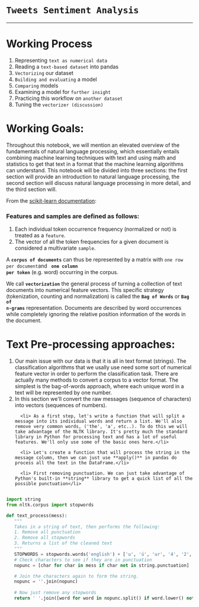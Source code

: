 <h1><code>Tweets Sentiment Analysis</code></h1>

***

# Working Process

<ol>
      <li>Representing <code>text as numerical data</code></li>
      <li>Reading a <code>text-based dataset</code> into pandas</li>
      <li><code>Vectorizing</code> our dataset</li>
      <li><code>Building and evaluating</code> a model</li>
      <li><code>Comparing</code> models</li>
      <li>Examining a model for <code>further insight</code></li>
      <li>Practicing this workflow on <code>another dataset</code></li>
      <li>Tuning the <code>vectorizer (discussion)</code></li>
</ol>


# Working Goals:
      
Throughout this notebook, we will mention an elevated overview of the fundamentals of natural language processing, which essentially entails combining machine learning techniques with text and using math and statistics to get that text in a format that the machine learning algorithms can understand. This notebook will be divided into three sections: the first section will provide an introduction to natural language processing, the second section will discuss natural language processing in more detail, and the third section will.


 From the [scikit-learn documentation](http://scikit-learn.org/stable/modules/feature_extraction.html#text-feature-extraction):

<h3>Features and samples are defined as follows:</h3>
<ol>
<li>Each individual token occurrence frequency (normalized or not) is treated as a <code>feature</code>.</li>
<li>The vector of all the token frequencies for a given document is considered a multivariate <code>sample</code>.</li>
</ol>

A <b><code>corpus of documents</code></b> can thus be represented by a matrix with <code>one row per document</code>and <b><code> one column per token</code></b> (e.g. word) occurring in the corpus.

We call <b><code>vectorization</code></b>  the general process of turning a collection of text documents into numerical feature vectors. This specific strategy (tokenization, counting and normalization) is called the <b><code>Bag of Words</code></b> or <b><code>Bag of n-grams</code></b> representation. Documents are described by word occurrences while completely ignoring the relative position information of the words in the document.



# Text Pre-processing approaches:

<ol>
      <li> Our main issue with our data is that it is all in text format (strings). The classification algorithms that we usally use need some sort of numerical feature vector in order to perform the classification task. There are actually many methods to convert a corpus to a vector format. The simplest is the bag-of-words approach, where each unique word in a text will be represented by one number.</li>
      <li>In this section we'll convert the raw messages (sequence of characters) into vectors (sequences of numbers).</li>
      
      <li> As a first step, let's write a function that will split a message into its individual words and return a list. We'll also remove very common words, ('the', 'a', etc..). To do this we will take advantage of the NLTK library. It's pretty much the standard library in Python for processing text and has a lot of useful features. We'll only use some of the basic ones here.</li>

      <li> Let's create a function that will process the string in the message column, then we can just use **apply()** in pandas do process all the text in the DataFrame.</li>

      <li> First removing punctuation. We can just take advantage of Python's built-in **string** library to get a quick list of all the possible punctuation</li>
      
 </ol>
 
 

 ``` python
 
import string
from nltk.corpus import stopwords

def text_process(mess):
    """
    Takes in a string of text, then performs the following:
    1. Remove all punctuation
    2. Remove all stopwords
    3. Returns a list of the cleaned text
    """
    STOPWORDS = stopwords.words('english') + ['u', 'ü', 'ur', '4', '2', 'im', 'dont', 'doin', 'ure']
    # Check characters to see if they are in punctuation
    nopunc = [char for char in mess if char not in string.punctuation]

    # Join the characters again to form the string.
    nopunc = ''.join(nopunc)
    
    # Now just remove any stopwords
    return ' '.join([word for word in nopunc.split() if word.lower() not in STOPWORDS])
 
 ```
